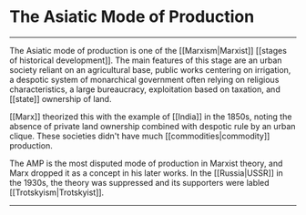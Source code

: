 # The Asiatic Mode of Production
---
The Asiatic mode of production is one of the [[Marxism|Marxist]] [[stages of historical development]]. The main features of this stage are an urban society reliant on an agricultural base, public works centering on irrigation, a despotic system of monarchical government often relying on religious characteristics, a large bureaucracy, exploitation based on taxation, and [[state]] ownership of land. 

[[Marx]] theorized this with the example of [[India]] in the 1850s, noting the absence of private land ownership combined with despotic rule by an urban clique. These societies didn't have much [[commodities|commodity]] production. 

The AMP is the most disputed mode of production in Marxist theory, and Marx dropped it as a concept in his later works. In the [[Russia|USSR]] in the 1930s, the theory was suppressed and its supporters were labled [[Trotskyism|Trotskyist]]. 

---
[1]: https://en.wikipedia.org/wiki/Asiatic_mode_of_production